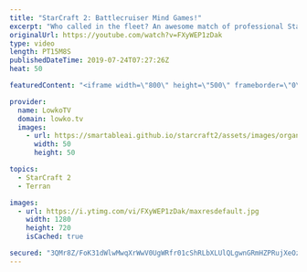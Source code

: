 ```yaml
---
title: "StarCraft 2: Battlecruiser Mind Games!"
excerpt: "Who called in the fleet? An awesome match of professional StarCraft 2 between Cham and MarineLorD. MarineLorD goes for some very clever moves, anticipating the decisions his opponent is making and then completely blindsighting him with multiple Battlecruisers.  Get more videos & support my work: http://www.patreon.com/lowkotv"
originalUrl: https://youtube.com/watch?v=FXyWEP1zDak
type: video
length: PT15M8S
publishedDateTime: 2019-07-24T07:27:26Z
heat: 50

featuredContent: "<iframe width=\"800\" height=\"500\" frameborder=\"0\" src=\"https://www.youtube.com/embed/FXyWEP1zDak\" allow=\"accelerometer; autoplay; encrypted-media; gyroscope; picture-in-picture\" allowfullscreen></iframe>"

provider:
  name: LowkoTV
  domain: lowko.tv
  images:
    - url: https://smartableai.github.io/starcraft2/assets/images/organizations/lowko.tv-50x50.jpg
      width: 50
      height: 50

topics:
  - StarCraft 2
  - Terran

images:
  - url: https://i.ytimg.com/vi/FXyWEP1zDak/maxresdefault.jpg
    width: 1280
    height: 720
    isCached: true

secured: "3QMr8Z/FoK31dWlwMwqXrWwV0UgWRfr01cShRLbXLUlQLgwnGRmHZPRujXeOzg3GGJ/cF/aQqnAqV5dGhEMdQKw2BFjX0Esukm6ajy1zdhfdKWJdm5lAd6KayRc2OfQbE204mBXgQtRsjkmuvtJH0/lwKWfcbXtjEroDlnKRZ3yzIo1MCI68cCLtRogstOtHqr8rfhWcYSO9Gwn187CHCtY+uguXy/bCpKwY6zBOVIUjMZ9rUE1SouuGwo0GouqPqIwmdQiBiyHV3Lg4SXfcRsiW9BhwatbXFCYkQ1z5AzLGRdwq6crl3WnBOwDExWEliil4tD32qkCBo4Tuq8ci5cUZS3d0PiJN0F5/tghISrQwetcVKVbt7MpB0szNt0oIy0lni2p4MyusqFt3he1V0BBZ5U5TBJ7YB1MB2GNmfXE=;IfScsq9aoPc7MhsnEfSvew=="
---
```



